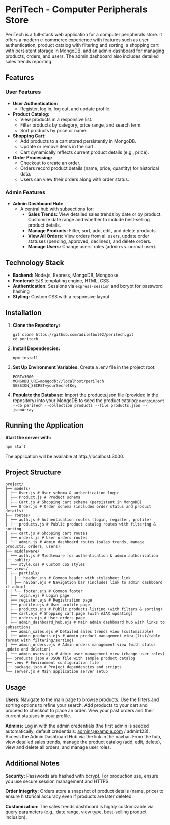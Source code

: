 # PeriTech - Computer Peripherals Store

PeriTech is a full-stack web application for a computer peripherals store. It offers a modern e-commerce experience with features such as user authentication, product catalog with filtering and sorting, a shopping cart with persistent storage in MongoDB, and an admin dashboard for managing products, orders, and users. The admin dashboard also includes detailed sales trends reporting.

## Features

### User Features

- **User Authentication:**
  - Register, log in, log out, and update profile.
- **Product Catalog:**
  - View products in a responsive list.
  - Filter products by category, price range, and search term.
  - Sort products by price or name.
- **Shopping Cart:**
  - Add products to a cart stored persistently in MongoDB.
  - Update or remove items in the cart.
  - Cart dynamically reflects current product details (e.g., price).
- **Order Processing:**
  - Checkout to create an order.
  - Orders record product details (name, price, quantity) for historical data.
  - Users can view their orders along with order status.

### Admin Features

- **Admin Dashboard Hub:**
  - A central hub with subsections for:
    - **Sales Trends:** View detailed sales trends by date or by product. Customize date range and whether to include best-selling product details.
    - **Manage Products:** Filter, sort, add, edit, and delete products.
    - **View All Orders:** View orders from all users, update order statuses (pending, approved, declined), and delete orders.
    - **Manage Users:** Change users’ roles (admin vs. normal user).

## Technology Stack

- **Backend:** Node.js, Express, MongoDB, Mongoose
- **Frontend:** EJS templating engine, HTML, CSS
- **Authentication:** Sessions via `express-session` and bcrypt for password hashing
- **Styling:** Custom CSS with a responsive layout

## Installation

1. **Clone the Repository:**
   ```
   git clone https://github.com/adiletbol02/peritech.git
   cd peritech
   ```

2. **Install Dependencies:**
   ```
   npm install
   ```

4. **Set Up Environment Variables:**
   Create a .env file in the project root:
   ```
   PORT=3000
   MONGODB_URI=mongodb://localhost/periTech
   SESSION_SECRET=yourSecretKey
   ```

5. **Populate the Database:**
   Import the products.json file (provided in the repository) into your MongoDB to seed the product catalog:
   ```mongoimport --db periTech --collection products --file products.json --jsonArray```

## Running the Application

**Start the server with:**
```
npm start
```

The application will be available at http://localhost:3000.

## Project Structure
```
project/
├── models/
│ ├── User.js # User schema & authentication logic
│ ├── Product.js # Product schema
│ ├── Cart.js # Shopping cart schema (persistent in MongoDB)
│ └── Order.js # Order schema (includes order status and product details)
├── routes/
│ ├── auth.js # Authentication routes (login, register, profile)
│ ├── products.js # Public product catalog routes with filtering & sorting
│ ├── cart.js # Shopping cart routes
│ ├── orders.js # User orders routes
│ └── admin.js # Admin dashboard routes (sales trends, manage products, orders, users)
├── middleware/
│ └── auth.js # Middleware for authentication & admin authorization
├── public/
│ └── style.css # Custom CSS styles
├── views/
│ ├── partials/
│ │ ├── header.ejs # Common header with stylesheet link
│ │ ├── navbar.ejs # Navigation bar (includes link to admin dashboard if admin)
│ │ └── footer.ejs # Common footer
│ ├── login.ejs # Login page
│ ├── register.ejs # Registration page
│ ├── profile.ejs # User profile page
│ ├── products.ejs # Public products listing (with filters & sorting)
│ ├── cart.ejs # Shopping cart page (with AJAX updating)
│ ├── orders.ejs # User orders page
│ ├── admin_dashboard_hub.ejs # Main admin dashboard hub with links to subsections
│ ├── admin_sales.ejs # Detailed sales trends view (customizable)
│ ├── admin_products.ejs # Admin product management view (list/table format with filtering/sorting)
│ ├── admin_orders.ejs # Admin orders management view (with status update and deletion)
│ └── admin_users.ejs # Admin user management view (change user roles)
├── products.json # JSON file with sample product catalog
├── .env # Environment configuration file
├── package.json # Project dependencies and scripts
└── server.js # Main application server setup
```
## Usage

**Users:**
Navigate to the main page to browse products.
Use the filters and sorting options to refine your search.
Add products to your cart and proceed to checkout to place an order.
View your past orders and their current statuses in your profile.

**Admins:**
Log in with the admin credentials (the first admin is seeded automatically; default credentials: admin@example.com / admin123).
Access the Admin Dashboard Hub via the link in the navbar.
From the hub, view detailed sales trends, manage the product catalog (add, edit, delete), view and delete all orders, and manage user roles.

## Additional Notes

**Security:**
Passwords are hashed with bcrypt. For production use, ensure you use secure session management and HTTPS.

**Order Integrity:**
Orders store a snapshot of product details (name, price) to ensure historical accuracy even if products are later deleted.

**Customization:**
The sales trends dashboard is highly customizable via query parameters (e.g., date range, view type, best-selling product inclusion).
